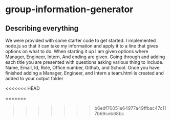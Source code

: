 # group-information-generator

## Describing everything
We were provided with some starter code to get started. I implemented node.js so that it can take my information and apply it to a line that gives options on what to do. When starting it up I am given options where Manager, Engineer, Intern, And ending are given. Going through and adding each title you are presented with questions asking various thing to include. Name, Email, Id, Role, Office number, Github, and School. Once you have finished adding a Manager, Engineer, and Intern a team.html is created and added to your output folder


<<<<<<< HEAD

=======
>>>>>>> b6edf70051e64977a49ffbac47c117b69ceb68bc
